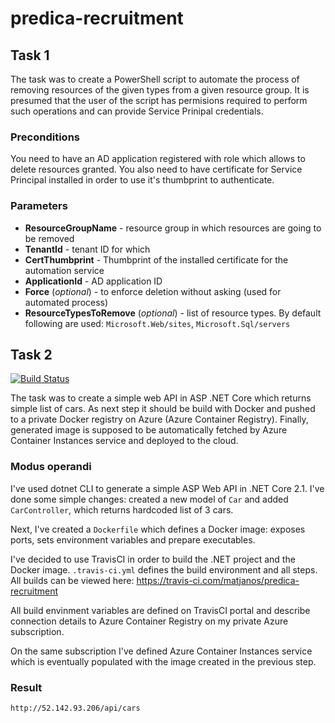 # predica-recruitment

## Task 1

The task was to create a PowerShell script to automate the process of removing resources of the given types from a given resource group. It is presumed that the user of the script has permisions required to perform such operations and can provide Service Prinipal credentials.

### Preconditions

You need to have an AD application registered with role which allows to delete resources granted.
You also need to have certificate for Service Principal installed in order to use it's thumbprint to authenticate.

### Parameters

* **ResourceGroupName** - resource group in which resources are going to be removed
* **TenantId** - tenant ID for which 
* **CertThumbprint** - Thumbprint of the installed certificate for the automation service
* **ApplicationId** - AD application ID
* **Force** (*optional*) - to enforce deletion without asking (used for automated process)
* **ResourceTypesToRemove** (*optional*) - list of resource types. By default following are used: `Microsoft.Web/sites`, `Microsoft.Sql/servers`

## Task 2
[![Build Status](https://travis-ci.com/matjanos/predica-recruitment.svg?branch=master)](https://travis-ci.com/matjanos/predica-recruitment)

The task was to create a simple web API in ASP .NET Core which returns simple list of cars. As next step it should be build with Docker and pushed to a private Docker registry on Azure (Azure Container Registry). Finally, generated image is supposed to be automatically fetched by Azure Container Instances service and deployed to the cloud.

### Modus operandi

I've used dotnet CLI to generate a simple ASP Web API in .NET Core 2.1. I've done some simple changes: created a new model of `Car` and added `CarController`, which returns hardcoded list of 3 cars.

Next, I've created a `Dockerfile` which defines a Docker image: exposes ports, sets environment variables and prepare executables.

I've decided to use TravisCI in order to build the .NET project and the Docker image. `.travis-ci.yml` defines the build environment and all steps. All builds can be viewed here: https://travis-ci.com/matjanos/predica-recruitment

All build envinment variables are defined on TravisCI portal and describe connection details to Azure Container Registry on my private Azure subscription.

On the same subscription I've defined Azure Container Instances service which is eventually populated with the image created in the previous step.

### Result
`http://52.142.93.206/api/cars`
